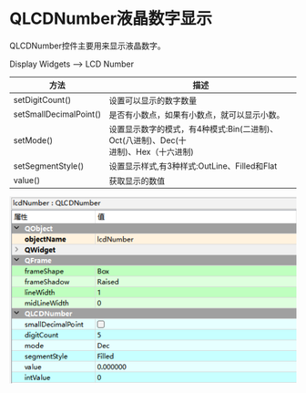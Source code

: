 # QLCDNumber液晶数字显示

QLCDNumber控件主要用来显示液晶数字。

Display Widgets —> LCD Number

| **方法**               | **描述**                                                     |
| ---------------------- | ------------------------------------------------------------ |
| setDigitCount()        | 设置可以显示的数字数量                                       |
| setSmallDecimalPoint() | 是否有小数点，如果有小数点，就可以显示小数。                 |
| setMode()              | 设置显示数字的模式，有4种模式:Bin(二进制)、Oct(八进制)、Dec(十<br/>进制)、Hex（十六进制) |
| setSegmentStyle()      | 设置显示样式,有3种样式:OutLine、Filled和Flat                 |
| value()                | 获取显示的数值                                               |

![alt text](image-18.png)